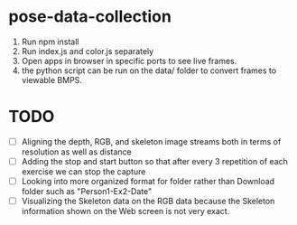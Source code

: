 # pose-data-collection

1. Run npm install
2. Run index.js and color.js separately
3. Open apps in browser in specific ports to see live frames.
4. the python script can be run on the data/ folder to convert frames to viewable BMPS.


# TODO
- [ ] Aligning the depth, RGB, and skeleton image streams both in terms of resolution as well as distance
- [ ] Adding the stop and start button so that after every 3 repetition of each exercise we can stop the capture
- [ ] Looking into more organized format for folder rather than Download folder such as "Person1-Ex2-Date"
- [ ] Visualizing the Skeleton data on the RGB data because the Skeleton information shown on the Web screen is not very exact.
